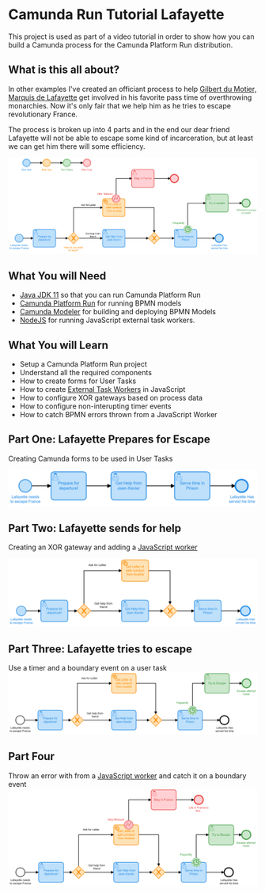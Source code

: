# Camunda Run Tutorial Lafayette
This project is used as part of a video tutorial in order to show how you can build a Camunda process for the Camunda Platform Run distribution.

## What is this all about?
In other examples I've created an officiant process to help [Gilbert du Motier, Marquis de Lafayette](https://en.wikipedia.org/wiki/Gilbert_du_Motier,_Marquis_de_Lafayette) get involved in his favorite pass time of overthrowing monarchies. Now it's only fair that we help him as he tries to escape revolutionary France. 

The process is broken up into 4 parts and in the end our dear friend Lafayette will not be able to escape some kind of incarceration, but at least we can get him there will some efficiency. 

![laf](Images/laffProcessDiagram.png)

## What You will Need
* [Java JDK 11](https://www.oracle.com/java/technologies/javase-jdk11-downloads.html) so that you can run Camunda Platform Run
* [Camunda Platform Run](https://camunda.com/download/) for running BPMN models
* [Camunda Modeler](https://camunda.com/download/modeler/) for building and deploying BPMN Models
* [NodeJS](https://nodejs.org/en/download/) for running JavaScript external task workers.

## What You will Learn
* Setup a Camunda Platform Run project
* Understand all the required components
* How to create forms for User Tasks
* How to create [External Task Workers](https://docs.camunda.org/manual/latest/user-guide/process-engine/external-tasks/) in JavaScript
* How to configure XOR gateways based on process data
* How to configure non-interupting timer events
* How to catch BPMN errors thrown from a JavaScript Worker

## Part One: Lafayette Prepares for Escape
Creating Camunda forms to be used in User Tasks

![LaffV1](./images/LaffProcessV1.png)

## Part Two: Lafayette sends for help
Creating an XOR gateway and adding a [JavaScript worker](.\Worker\SendLetterToAustria.js)

![LaffV2](./images/LaffProcessV2.png)

## Part Three: Lafayette tries to escape
Use a timer and a boundary event on a user task
![LaffV3](./images/LaffProcessV3.png)

## Part Four
Throw an error with from a [JavaScript worker](.\Worker\SendLetterToAustriaError.js) and catch it on a boundary event
![LaffV4](./images/LaffProcessV4.png)
